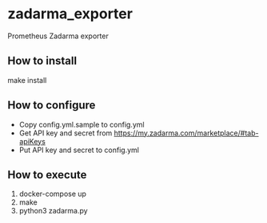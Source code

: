 # zadarma_exporter
Prometheus Zadarma exporter

## How to install
make install

## How to configure

- Copy config.yml.sample to config.yml
- Get API key and secret from https://my.zadarma.com/marketplace/#tab-apiKeys
- Put API key and secret to config.yml

## How to execute

1) docker-compose up
2) make
3) python3 zadarma.py
